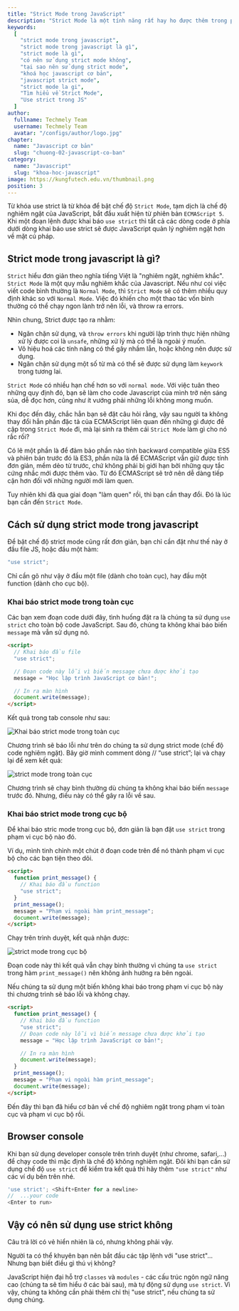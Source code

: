 ```yaml
---
title: "Strict Mode trong JavaScript"
description: "Strict Mode là một tính năng rất hay ho được thêm trong phiên bản EMAScript 2015. Đây là một khái niệm mới, hãy cùng mình tìm hiểu nhé."
keywords:
  [
    "strict mode trong javascript",
    "strict mode trong javascript là gì",
    "strict mode là gì",
    "có nên sử dụng strict mode không",
    "tại sao nên sử dụng strict mode",
    "khoá học javascript cơ bản",
    "javascript strict mode",
    "strict mode la gi",
    "Tìm hiểu về Strict Mode",
    "Use strict trong JS"
  ]
author:
  fullname: Techmely Team
  username: Techmely Team
  avatar: "/configs/author/logo.jpg"
chapter:
  name: "Javascript cơ bản"
  slug: "chuong-02-javascript-co-ban"
category:
  name: "Javascript"
  slug: "khoa-hoc-javascript"
image: https://kungfutech.edu.vn/thumbnail.png
position: 3
---
```


Từ khóa use strict là từ khóa để bật chế độ `Strict Mode`, tạm dịch là chế độ nghiêm ngặt của JavaScript, bắt đầu xuất hiện từ phiên bản `ECMAScript 5`. Khi một đoạn lệnh được khai báo `use strict` thì tất cả các dòng code ở phía dưới dòng khai báo use strict sẽ được JavaScript quản lý nghiêm ngặt hơn về mặt cú pháp.

## Strict mode trong javascript là gì?

`Strict` hiểu đơn giản theo nghĩa tiếng Việt là "nghiêm ngặt, nghiêm khắc". `Strict Mode` là một quy mẫu nghiêm khắc của Javascript. Nếu như coi việc viết code bình thường là `Normal Mode`, thì `Strict Mode` sẽ có thêm nhiều quy định khác so với `Normal Mode`. Việc đó khiến cho một thao tác vốn bình thường có thể chạy ngon lành trở nên lỗi, và throw ra errors.

Nhìn chung, Strict được tạo ra nhằm:

- Ngăn chặn sử dụng, và `throw errors` khi người lập trình thực hiện những xử lý được coi là `unsafe`, những xử lý mà có thể là ngoài ý muốn.
- Vô hiệu hoá các tính năng có thể gây nhầm lẫn, hoặc không nên được sử dụng.
- Ngăn chặn sử dụng một số từ mà có thể sẽ được sử dụng làm `keywork` trong tương lai.

`Strict Mode` có nhiều hạn chế hơn so với `normal mode`. Với việc tuân theo những quy định đó, bạn sẽ làm cho code Javascript của mình trở nên sáng sủa, dễ đọc hơn, cũng như ít vướng phải những lỗi không mong muốn.

Khi đọc đến đây, chắc hẳn bạn sẽ đặt câu hỏi rằng, vậy sau người ta không thay đổi hẳn phần đặc tả của ECMAScript liên quan đến những gì được đề cập trong `Strict Mode` đi, mà lại sinh ra thêm cái `Strict Mode` làm gì cho nó rắc rối?

Có lẽ một phần là để đảm bảo phần nào tính backward compatible giữa ES5 và phiên bản trước đó là ES3, phần nữa là để ECMAScript vẫn giữ được tính đơn giản, mềm dẻo từ trước, chứ không phải bị giới hạn bởi những quy tắc cứng nhắc mới được thêm vào. Từ đó ECMAScript sẽ trở nên dễ dàng tiếp cận hơn đối với những người mới làm quen.

Tuy nhiên khi đã qua giai đoạn "làm quen" rồi, thì bạn cần thay đổi. Đó là lúc bạn cần đến `Strict Mode`.

## Cách sử dụng strict mode trong javascript

Để bật chế độ strict mode cũng rất đơn giản, bạn chỉ cần đặt như thế này ở đầu file JS, hoặc đầu một hàm:

```js
"use strict";
```

Chỉ cần gõ như vậy ở đầu một file (dành cho toàn cục), hay đầu một function (dành cho cục bộ).

### Khai báo strict mode trong toàn cục

Các bạn xem đoạn code dưới đây, tình huống đặt ra là chúng ta sử dụng `use strict` cho toàn bộ code JavaScript. Sau đó, chúng ta không khai báo biến `message` mà vẫn sử dụng nó.

```html
<script>
  // Khai báo đầu file
  "use strict";

  // Đoạn code này lỗi vì biến message chưa được khởi tạo
  message = "Học lập trình JavaScript cơ bản!";

  // In ra màn hình
  document.write(message);
</script>
```

Kết quả trong tab console như sau:

![Khai báo strict mode trong toàn cục](https://user-images.githubusercontent.com/29374426/156493527-e32455e1-37af-4ae6-87a4-a315c955293c.png)

Chương trình sẽ báo lỗi như trên do chúng ta sử dụng strict mode (chế độ code nghiêm ngặt). Bây giờ mình comment dòng // “use strict”; lại và chạy lại để xem kết quả:

![strict mode trong toàn cục](https://user-images.githubusercontent.com/29374426/156493575-39159323-4417-47b4-a4a9-23ecd915019d.png)

Chương trình sẽ chạy bình thường dù chúng ta không khai báo biến `message` trước đó. Nhưng, điều này có thể gây ra lỗi về sau.

### Khai báo strict mode trong cục bộ

Để khai báo stric mode trong cục bộ, đơn giản là bạn đặt `use strict` trong phạm vi cục bộ nào đó.

Ví dụ, mình tinh chỉnh một chút ở đoạn code trên để nó thành phạm vi cục bộ cho các bạn tiện theo dõi.

```html
<script>
  function print_message() {
    // Khai báo đầu function
    "use strict";
  }
  print_message();
  message = "Phạm vi ngoài hàm print_message";
  document.write(message);
</script>
```

Chạy trên trình duyệt, kết quả nhận được:

![strict mode trong cục bộ](https://user-images.githubusercontent.com/29374426/156493603-c07874e5-b8cc-474e-b5c1-4cf98891689b.png)

Đoạn code này thì kết quả vẫn chạy bình thường vì chúng ta `use strict` trong hàm `print_message()` nên không ảnh hưởng ra bên ngoài.

Nếu chúng ta sử dụng một biến không khai báo trong phạm vi cục bộ này thì chương trình sẽ báo lỗi và không chạy.

```html
<script>
  function print_message() {
    // Khai báo đầu function
    "use strict";
    // Đoạn code này lỗi vì biến message chưa được khởi tạo
    message = "Học lập trình JavaScript cơ bản!";

    // In ra màn hình
    document.write(message);
  }
  print_message();
  message = "Phạm vi ngoài hàm print_message";
  document.write(message);
</script>
```

Đến đây thì bạn đã hiểu cơ bản về chế độ nghiêm ngặt trong phạm vi toàn cục và phạm vi cục bộ rồi.

## Browser console

Khi bạn sử dụng developer console trên trình duyệt (như chrome, safari,...) để chạy code thì mặc định là chế độ không nghiêm ngặt. Đôi khi bạn cần sử dụng chế độ `use strict` để kiểm tra kết quả thì hãy thêm `"use strict"` như các ví dụ bên trên nhé.

```js
'use strict'; <Shift+Enter for a newline>
//  ...your code
<Enter to run>
```

## Vậy có nên sử dụng use strict không

Câu trả lời có vẻ hiển nhiên là có, nhưng không phải vậy.

Người ta có thể khuyên bạn nên bắt đầu các tập lệnh với "use strict"... Nhưng bạn biết điều gì thú vị không?

JavaScript hiện đại hỗ trợ `classes` và `modules` - các cấu trúc ngôn ngữ nâng cao (chúng ta sẽ tìm hiểu ở các bài sau), mà tự động sử dụng `use strict`. Vì vậy, chúng ta không cần phải thêm chỉ thị "use strict", nếu chúng ta sử dụng chúng.
